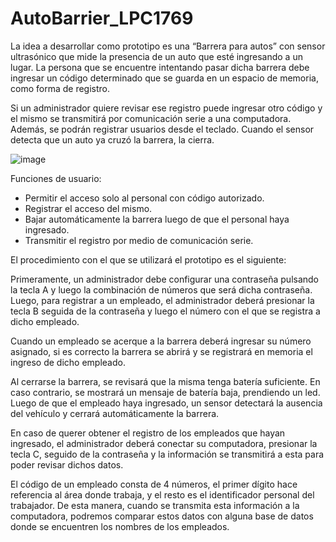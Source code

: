 # AutoBarrier_LPC1769

La idea a desarrollar como prototipo es una “Barrera para autos” con sensor ultrasónico que mide la presencia de un auto que esté ingresando a un lugar. 
La persona que se encuentre intentando pasar dicha barrera debe ingresar un código determinado que se guarda en un espacio de memoria, como forma de 
registro.

Si un administrador quiere revisar ese registro puede ingresar otro código y el mismo se transmitirá por comunicación serie a una computadora.
Además, se podrán registrar usuarios desde el teclado. Cuando el sensor detecta que un auto ya cruzó la barrera, la cierra.

![image](https://github.com/generobruno/AutoBarrier_LPC1769/assets/36767810/5130ef19-194b-4283-89f7-600118928efb)

Funciones de usuario:
<ul>
  <li>Permitir el acceso solo al personal con código autorizado.
  <li>Registrar el acceso del mismo.
  <li>Bajar automáticamente la barrera luego de que el personal haya ingresado.
  <li>Transmitir el registro por medio de comunicación serie.
</ul>

El procedimiento con el que se utilizará el prototipo es el siguiente:

Primeramente, un administrador debe configurar una contraseña pulsando la tecla A y luego la combinación de números que será dicha contraseña.
Luego, para registrar a un empleado, el administrador deberá presionar la tecla B seguida de la contraseña y luego el número con el que se registra a 
dicho empleado.

Cuando un empleado se acerque a la barrera deberá ingresar su número asignado, si es correcto la barrera se abrirá y se registrará en memoria el ingreso 
de dicho empleado.

Al cerrarse la barrera, se revisará que la misma tenga batería suficiente. En caso contrario, se mostrará un mensaje de batería baja, prendiendo un led.
Luego de que el empleado haya ingresado, un sensor detectará la ausencia del vehículo y cerrará automáticamente la barrera.

En caso de querer obtener el registro de los empleados que hayan ingresado, el administrador deberá conectar su computadora, presionar la tecla C, 
seguido de la contraseña y la información se transmitirá a esta para poder revisar dichos datos.

El código de un empleado consta de 4 números, el primer dígito hace referencia al área donde trabaja, y el resto es el identificador personal del 
trabajador. De esta manera, cuando se transmita esta información a la computadora, podremos comparar estos datos con alguna base de datos donde se
encuentren los nombres de los empleados.

